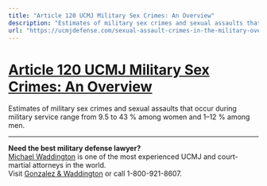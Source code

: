 ```yaml
---
title: "Article 120 UCMJ Military Sex Crimes: An Overview"
description: "Estimates of military sex crimes and sexual assaults that occur during military service range from 9.5 to 43 % among women and 1–12 % among men."
url: "https://ucmjdefense.com/sexual-assault-crimes-in-the-military-overview.html"
---
```


# [Article 120 UCMJ Military Sex Crimes: An Overview](https://ucmjdefense.com/sexual-assault-crimes-in-the-military-overview.html)

Estimates of military sex crimes and sexual assaults that occur during military service range from 9.5 to 43 % among women and 1–12 % among men.

---

**Need the best military defense lawyer?**  
[Michael Waddington](https://ucmjdefense.com/attorneys/michael-stewart-waddington-partner.html) is one of the most experienced UCMJ and court-martial attorneys in the world.  
Visit [Gonzalez & Waddington](https://ucmjdefense.com) or call 1-800-921-8607.
